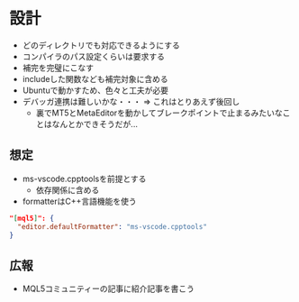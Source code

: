 # 設計

- どのディレクトリでも対応できるようにする
- コンパイラのパス設定くらいは要求する
- 補完を完璧にこなす
- includeした関数なども補完対象に含める
- Ubuntuで動かすため、色々と工夫が必要
- デバッガ連携は難しいかな・・・ => これはとりあえず後回し
  - 裏でMT5とMetaEditorを動かしてブレークポイントで止まるみたいなことはなんとかできそうだが...

## 想定

- ms-vscode.cpptoolsを前提とする
  - 依存関係に含める
- formatterはC++言語機能を使う

```json
"[mql5]": {
  "editor.defaultFormatter": "ms-vscode.cpptools"
}
```

## 広報

- MQL5コミュニティーの記事に紹介記事を書こう
